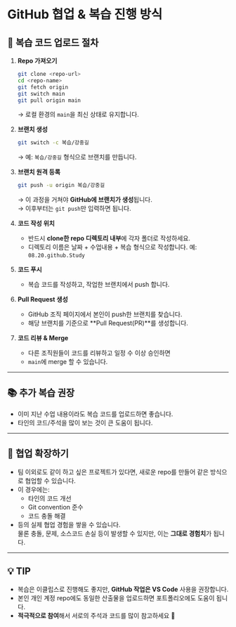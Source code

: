 # GitHub 협업 & 복습 진행 방식

## 📌 복습 코드 업로드 절차

1. **Repo 가져오기**
   ```bash
   git clone <repo-url>
   cd <repo-name>
   git fetch origin
   git switch main
   git pull origin main
   ```
   → 로컬 환경의 `main`을 최신 상태로 유지합니다.

2. **브랜치 생성**
   ```bash
   git switch -c 복습/강중길
   ```
   → 예: `복습/강중길` 형식으로 브랜치를 만듭니다.

3. **브랜치 원격 등록**
   ```bash
   git push -u origin 복습/강중길
   ```
   → 이 과정을 거쳐야 **GitHub에 브랜치가 생성**됩니다.  
   → 이후부터는 `git push`만 입력하면 됩니다.

4. **코드 작성 위치**
   - 반드시 **clone한 repo 디렉토리 내부**에 각자 폴더로 작성하세요.
   - 디렉토리 이름은 날짜 + 수업내용 + 복습 형식으로 작성합니다.
     예: `08.20.github.Study`

5. **코드 푸시**
   - 복습 코드를 작성하고, 작업한 브랜치에서 push 합니다.

6. **Pull Request 생성**
   - GitHub 조직 페이지에서 본인이 push한 브랜치를 찾습니다.
   - 해당 브랜치를 기준으로 **Pull Request(PR)**를 생성합니다.

7. **코드 리뷰 & Merge**
   - 다른 조직원들이 코드를 리뷰하고 일정 수 이상 승인하면
   - `main`에 merge 할 수 있습니다.

---

## 📚 추가 복습 권장
- 이미 지난 수업 내용이라도 복습 코드를 업로드하면 좋습니다.
- 타인의 코드/주석을 많이 보는 것이 큰 도움이 됩니다.

---

## 🤝 협업 확장하기
- 팀 이외로도 같이 하고 싶은 프로젝트가 있다면, 새로운 repo를 만들어 같은 방식으로 협업할 수 있습니다.
- 이 경우에는:
  - 타인의 코드 개선
  - Git convention 준수
  - 코드 충돌 해결
- 등의 실제 협업 경험을 쌓을 수 있습니다.  
  물론 충돌, 문제, 소스코드 손실 등이 발생할 수 있지만, 이는 **그대로 경험치**가 됩니다.

---

## 💡 TIP
- 복습은 이클립스로 진행해도 좋지만, **GitHub 작업은 VS Code** 사용을 권장합니다.
- 본인 개인 계정 repo에도 동일한 산출물을 업로드하면 포트폴리오에도 도움이 됩니다.
- **적극적으로 참여**해서 서로의 주석과 코드를 많이 참고하세요 🚀
